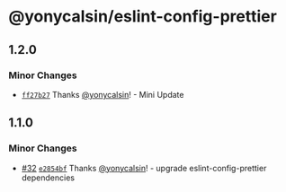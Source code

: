 # @yonycalsin/eslint-config-prettier

## 1.2.0

### Minor Changes

- [`ff27b27`](https://github.com/yonycalsin/eslint-config/commit/ff27b2718b6ff28c531fb94d2d4f09b60f4eff55) Thanks [@yonycalsin](https://github.com/yonycalsin)! - Mini Update

## 1.1.0

### Minor Changes

- [#32](https://github.com/yonycalsin/eslint-config/pull/32) [`e2854bf`](https://github.com/yonycalsin/eslint-config/commit/e2854bf0ccf452a276db7e8ddb6faf9757190354) Thanks [@yonycalsin](https://github.com/yonycalsin)! - upgrade eslint-config-prettier dependencies
